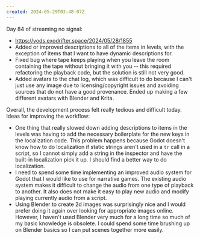 ```yaml
---
created: 2024-05-29T03:48:07Z
---
```


Day 84 of streaming no signal:
- https://vods.exodrifter.space/2024/05/28/1855
- Added or improved descriptions to all of the items in levels, with the exception of items that I want to have dynamic descriptions for.
- Fixed bug where tape keeps playing when you leave the room containing the tape without bringing it with you -- this required refactoring the playback code, but the solution is still not very good.
- Added avatars to the chat log, which was difficult to do because I can't just use any image due to licensing/copyright issues and avoiding sources that do not have a good provenance. Ended up making a few different avatars with Blender and Krita.

Overall, the development process felt really tedious and difficult today. Ideas for improving the workflow:
- One thing that really slowed down adding descriptions to items in the levels was having to add the necessary boilerplate for the new keys in the localization code. This problem happens because Godot doesn't know how to do localization if static strings aren't used in a `tr` call in a script, so I cannot simply add a string in the inspector and have the built-in localization pick it up. I should find a better way to do localization.
- I need to spend some time implementing an improved audio system for Godot that I would like to use for narrative games. The existing audio system makes it difficult to change the audio from one type of playback to another. It also does not make it easy to play new audio and modify playing currently audio from a script.
- Using Blender to create 2d images was surprisingly nice and I would prefer doing it again over looking for appropriate images online. However, I haven't used Blender very much for a long time so much of my basic knowledge is obsolete. I could spend some time brushing up on Blender basics so I can put scenes together more easily.
